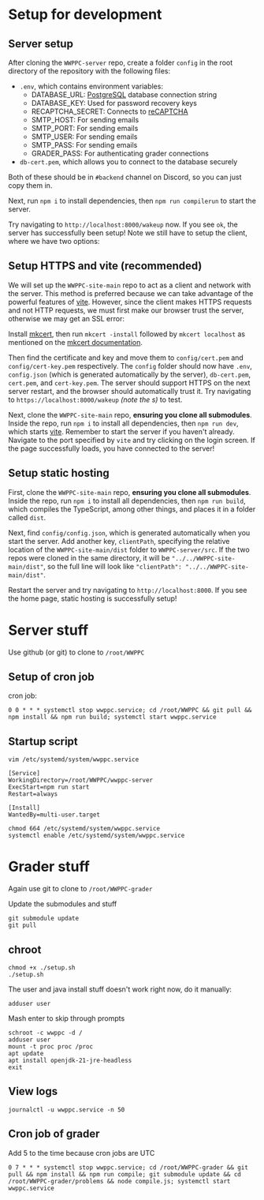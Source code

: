 # Setup for development

## Server setup

After cloning the `WWPPC-server` repo, create a folder `config` in the root directory of the repository with the following files:

* `.env`, which contains environment variables:
    * DATABASE_URL: [PostgreSQL](https://www.postgresql.org/) database connection string
    * DATABASE_KEY: Used for password recovery keys
    * RECAPTCHA_SECRET: Connects to [reCAPTCHA](https://developers.google.com/recaptcha/)
    * SMTP_HOST: For sending emails
    * SMTP_PORT: For sending emails
    * SMTP_USER: For sending emails
    * SMTP_PASS: For sending emails
    * GRADER_PASS: For authenticating grader connections
* `db-cert.pem`, which allows you to connect to the database securely

Both of these should be in `#backend` channel on Discord, so you can just copy them in.

Next, run `npm i` to install dependencies, then `npm run compilerun` to start the server.

Try navigating to `http://localhost:8000/wakeup` now. If you see `ok`, the server has successfully been setup! Note we still have to setup the client, where we have two options:

## Setup HTTPS and vite (recommended)

We will set up the `WWPPC-site-main` repo to act as a client and network with the server. This method is preferred because we can take advantage of the powerful features of [vite](https://vitejs.dev/). However, since the client makes HTTPS requests and not HTTP requests, we must first make our browser trust the server, otherwise we may get an SSL error:

Install [mkcert](https://github.com/FiloSottile/mkcert), then run `mkcert -install` followed by `mkcert localhost` as mentioned on the [mkcert documentation](https://github.com/FiloSottile/mkcert/blob/master/README.md). 

Then find the certificate and key and move them to `config/cert.pem` and `config/cert-key.pem` respectively. The `config` folder should now have `.env`, `config.json` (which is generated automatically by the server), `db-cert.pem`, `cert.pem`, and `cert-key.pem`. The server should support HTTPS on the next server restart, and the browser should automatically trust it. Try navigating to `https://localhost:8000/wakeup` *(note the s)* to test.

Next, clone the `WWPPC-site-main` repo, **ensuring you clone all submodules**. Inside the repo, run `npm i` to install all dependencies, then `npm run dev`, which starts [vite](https://vitejs.dev/). Remember to start the server if you haven't already. Navigate to the port specified by `vite` and try clicking on the login screen. If the page successfully loads, you have connected to the server!

## Setup static hosting

First, clone the `WWPPC-site-main` repo, **ensuring you clone all submodules**. Inside the repo, run `npm i` to install all dependencies, then `npm run build`, which compiles the TypeScript, among other things, and places it in a folder called `dist`.

Next, find `config/config.json`, which is generated automatically when you start the server. Add another key, `clientPath`, specifying the relative location of the `WWPPC-site-main/dist` folder to `WWPPC-server/src`. If the two repos were cloned in the same directory, it will be `"../../WWPPC-site-main/dist"`, so the full line will look like `"clientPath": "../../WWPPC-site-main/dist"`.

Restart the server and try navigating to `http://localhost:8000`. If you see the home page, static hosting is successfully setup!

# Server stuff

Use github (or git) to clone to `/root/WWPPC`

## Setup of cron job

cron job:

```
0 0 * * * systemctl stop wwppc.service; cd /root/WWPPC && git pull && npm install && npm run build; systemctl start wwppc.service
```

## Startup script

```
vim /etc/systemd/system/wwppc.service
```

```
[Service]
WorkingDirectory=/root/WWPPC/wwppc-server
ExecStart=npm run start
Restart=always

[Install]
WantedBy=multi-user.target
```

```
chmod 664 /etc/systemd/system/wwppc.service
systemctl enable /etc/systemd/system/wwppc.service
```

# Grader stuff

Again use git to clone to `/root/WWPPC-grader`

Update the submodules and stuff

```
git submodule update
git pull
```

## chroot

```
chmod +x ./setup.sh
./setup.sh
```

The user and java install stuff doesn't work right now, do it manually:

```
adduser user

```

Mash enter to skip through prompts

```
schroot -c wwppc -d /
adduser user
mount -t proc proc /proc
apt update
apt install openjdk-21-jre-headless
exit
```

## View logs

```
journalctl -u wwppc.service -n 50
```

## Cron job of grader

Add 5 to the time because cron jobs are UTC

```
0 7 * * * systemctl stop wwppc.service; cd /root/WWPPC-grader && git pull && npm install && npm run compile; git submodule update && cd /root/WWPPC-grader/problems && node compile.js; systemctl start wwppc.service
```